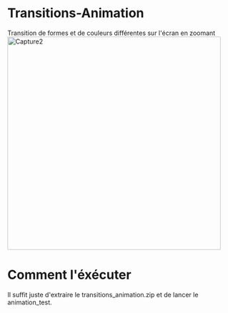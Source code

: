 # Transitions-Animation
Transition de formes et de couleurs différentes sur l'écran en zoomant
<img width="477" alt="Capture2" src="https://github.com/user-attachments/assets/af255f5b-a15f-4f5f-9ebd-1eb93aed7607">


# Comment l'éxécuter 
Il suffit juste d'extraire le transitions_animation.zip et de lancer le animation_test.

